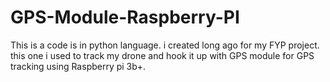 # GPS-Module-Raspberry-PI
This is a code is in python language. i created long ago for my FYP project. this one i used to track my drone and hook it up with GPS module for GPS tracking using Raspberry pi 3b+.
